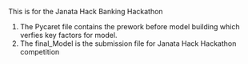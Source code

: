 This is for the Janata Hack Banking Hackathon

1) The Pycaret file contains the prework before model building which verfies key factors for model.
2) The final_Model is the submission file for Janata Hack Hackathon competition
